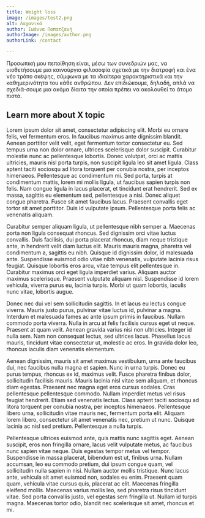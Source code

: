 ```yaml
---
title: Weight loss
image: /images/test2.png
alt: Λαχανικά
author: Ιωάννα Παπατζανή
authorImage: /images/author.png
authorLink: /contact

---
```


Προσωπική μου πεποίθηση είναι, μέσω των συνεδριών μας, να υιοθετήσουμε μια καινούργια φιλοσοφία σχετικά με την διατροφή και ένα νέο τρόπο σκέψης, σύμφωνα με τα ιδιαίτερα χαρακτηριστικά και την καθημερινότητα του κάθε ανθρώπου. Δεν επιδιώκουμε, δηλαδή, απλά να σχεδιά-σουμε μια ακόμα δίαιτα την οποία πρέπει να ακολουθεί το άτομο πιστά.

## Learn more about X topic

Lorem ipsum dolor sit amet, consectetur adipiscing elit. Morbi eu ornare felis, vel fermentum eros. In faucibus maximus ante dignissim blandit. Aenean porttitor velit velit, eget fermentum tortor consectetur eu. Sed tempus urna non dolor ornare, ultrices scelerisque dolor suscipit. Curabitur molestie nunc ac pellentesque lobortis. Donec volutpat, orci ac mattis ultricies, mauris nisl porta turpis, non suscipit ligula leo sit amet ligula. Class aptent taciti sociosqu ad litora torquent per conubia nostra, per inceptos himenaeos. Pellentesque ac condimentum mi. Sed porta, turpis at condimentum mattis, lorem mi mollis ligula, ut faucibus sapien turpis non felis. Nam congue ligula in lacus placerat, et tincidunt erat hendrerit. Sed ex massa, sagittis eu elementum sed, pellentesque a nisi. Donec aliquet congue pharetra. Fusce sit amet faucibus lacus. Praesent convallis eget tortor sit amet porttitor. Duis id vulputate ipsum. Pellentesque porta felis ac venenatis aliquam.

Curabitur semper aliquam ligula, ut pellentesque nibh semper a. Maecenas porta non ligula consequat rhoncus. Sed dignissim orci vitae luctus convallis. Duis facilisis, dui porta placerat rhoncus, diam neque tristique ante, in hendrerit velit diam luctus elit. Mauris mauris magna, pharetra vel condimentum a, sagittis eu nibh. Quisque id dignissim dolor, id malesuada ante. Suspendisse euismod odio vitae nibh venenatis, vulputate lacinia risus feugiat. Quisque lobortis eros arcu, vitae tempus elit pellentesque in. Curabitur maximus orci eget ligula imperdiet varius. Aliquam auctor maximus scelerisque. Praesent vulputate aliquam nisl. Suspendisse id lorem vehicula, viverra purus eu, lacinia turpis. Morbi ut quam lobortis, iaculis nunc vitae, lobortis augue.

Donec nec dui vel sem sollicitudin sagittis. In et lacus eu lectus congue viverra. Mauris justo purus, pulvinar vitae luctus id, pulvinar a magna. Interdum et malesuada fames ac ante ipsum primis in faucibus. Nullam commodo porta viverra. Nulla in arcu at felis facilisis cursus eget ut neque. Praesent at quam velit. Aenean gravida varius nisi non ultricies. Integer id nulla sem. Nam non consequat lectus, sed ultrices lacus. Phasellus lacus mauris, tincidunt vitae consectetur ut, molestie ac eros. In gravida dolor leo, rhoncus iaculis diam venenatis elementum.

Aenean dignissim, mauris sit amet maximus vestibulum, urna ante faucibus dui, nec faucibus nulla magna et sapien. Nunc in urna turpis. Donec eu purus tempus, rhoncus ex id, maximus velit. Fusce pharetra finibus dolor, sollicitudin facilisis mauris. Mauris lacinia nisl vitae sem aliquam, et rhoncus diam egestas. Praesent nec magna eget eros cursus sodales. Cras pellentesque pellentesque commodo. Nullam imperdiet metus vel risus feugiat hendrerit. Etiam sed venenatis lectus. Class aptent taciti sociosqu ad litora torquent per conubia nostra, per inceptos himenaeos. Pellentesque libero urna, sollicitudin vitae mauris nec, fermentum porta elit. Aliquam lorem libero, consectetur sit amet venenatis nec, pretium ut nunc. Quisque lacinia ac nisl sed pretium. Pellentesque a nulla turpis.

Pellentesque ultrices euismod ante, quis mattis nunc sagittis eget. Aenean suscipit, eros non fringilla ornare, lacus velit vulputate metus, ac faucibus nunc sapien vitae neque. Duis egestas tempor metus vel tempor. Suspendisse in massa placerat, bibendum est ut, finibus urna. Nullam accumsan, leo eu commodo pretium, dui ipsum congue quam, vel sollicitudin nulla sapien in nisi. Nullam auctor mollis tristique. Nunc lacus ante, vehicula sit amet euismod non, sodales eu enim. Praesent quam quam, vehicula vitae cursus quis, placerat ac elit. Maecenas fringilla eleifend mollis. Maecenas varius mollis leo, sed pharetra risus tincidunt vitae. Sed porta convallis justo, vel egestas sem fringilla ut. Nullam id turpis magna. Maecenas tortor odio, blandit nec scelerisque sit amet, rhoncus et mi. 